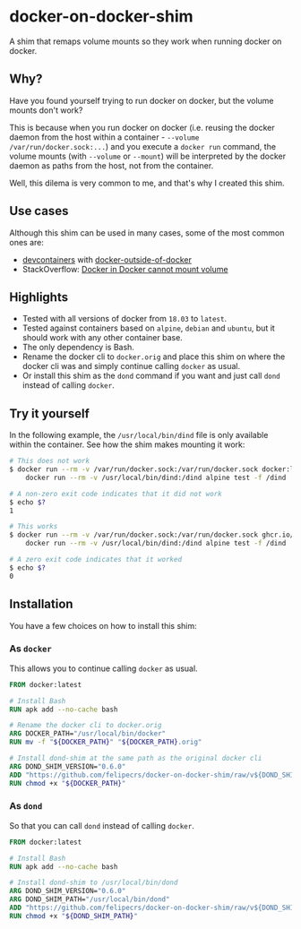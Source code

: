 # docker-on-docker-shim

A shim that remaps volume mounts so they work when running docker on docker.

## Why?

Have you found yourself trying to run docker on docker, but the volume mounts don't work?

This is because when you run docker on docker (i.e. reusing the docker daemon from the host within a container - `--volume /var/run/docker.sock:...`) and you execute a `docker run` command, the volume mounts (with `--volume` or `--mount`) will be interpreted by the docker daemon as paths from the host, not from the container.

Well, this dilema is very common to me, and that's why I created this shim.

## Use cases

Although this shim can be used in many cases, some of the most common ones are:

- [devcontainers](https://containers.dev/) with [docker-outside-of-docker](https://github.com/devcontainers/features/tree/main/src/docker-outside-of-docker#readme)
- StackOverflow: [Docker in Docker cannot mount volume](https://stackoverflow.com/questions/31381322)

## Highlights

- Tested with all versions of docker from `18.03` to `latest`.
- Tested against containers based on `alpine`, `debian` and `ubuntu`, but it should work with any other container base.
- The only dependency is Bash.
- Rename the docker cli to `docker.orig` and place this shim on where the docker cli was and simply continue calling `docker` as usual.
- Or install this shim as the `dond` command if you want and just call `dond` instead of calling `docker`.

## Try it yourself

In the following example, the `/usr/local/bin/dind` file is only available within the container. See how the shim makes mounting it work:

```bash
# This does not work
$ docker run --rm -v /var/run/docker.sock:/var/run/docker.sock docker:latest \
    docker run --rm -v /usr/local/bin/dind:/dind alpine test -f /dind

# A non-zero exit code indicates that it did not work
$ echo $?
1

# This works
$ docker run --rm -v /var/run/docker.sock:/var/run/docker.sock ghcr.io/felipecrs/dond-shim:latest \
    docker run --rm -v /usr/local/bin/dind:/dind alpine test -f /dind

# A zero exit code indicates that it worked
$ echo $?
0
```

## Installation

You have a few choices on how to install this shim:

### As `docker`

This allows you to continue calling `docker` as usual.

```dockerfile
FROM docker:latest

# Install Bash
RUN apk add --no-cache bash

# Rename the docker cli to docker.orig
ARG DOCKER_PATH="/usr/local/bin/docker"
RUN mv -f "${DOCKER_PATH}" "${DOCKER_PATH}.orig"

# Install dond-shim at the same path as the original docker cli
ARG DOND_SHIM_VERSION="0.6.0"
ADD "https://github.com/felipecrs/docker-on-docker-shim/raw/v${DOND_SHIM_VERSION}/dond" "${DOCKER_PATH}"
RUN chmod +x "${DOCKER_PATH}"
```

### As `dond`

So that you can call `dond` instead of calling `docker`.

```dockerfile
FROM docker:latest

# Install Bash
RUN apk add --no-cache bash

# Install dond-shim to /usr/local/bin/dond
ARG DOND_SHIM_VERSION="0.6.0"
ARG DOND_SHIM_PATH="/usr/local/bin/dond"
ADD "https://github.com/felipecrs/docker-on-docker-shim/raw/v${DOND_SHIM_VERSION}/dond" "${DOND_SHIM_PATH}"
RUN chmod +x "${DOND_SHIM_PATH}"
```
